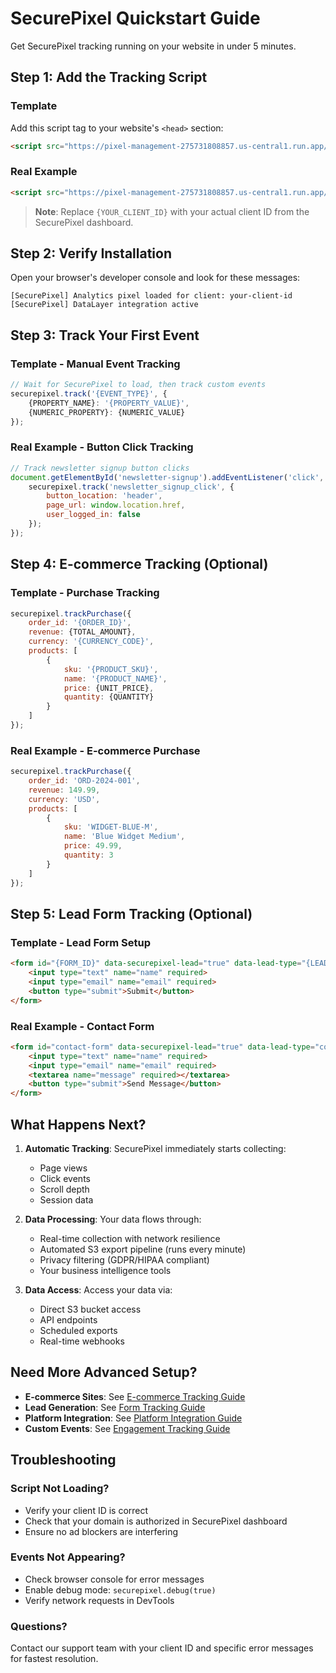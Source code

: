 # SecurePixel Quickstart Guide

Get SecurePixel tracking running on your website in under 5 minutes.

## Step 1: Add the Tracking Script

### Template
Add this script tag to your website's `<head>` section:

```html
<script src="https://pixel-management-275731808857.us-central1.run.app/pixel/{YOUR_CLIENT_ID}/tracking.js" async></script>
```

### Real Example
```html
<script src="https://pixel-management-275731808857.us-central1.run.app/pixel/acme-corp-2024/tracking.js" async></script>
```

> **Note**: Replace `{YOUR_CLIENT_ID}` with your actual client ID from the SecurePixel dashboard.

## Step 2: Verify Installation

Open your browser's developer console and look for these messages:

```
[SecurePixel] Analytics pixel loaded for client: your-client-id
[SecurePixel] DataLayer integration active
```

## Step 3: Track Your First Event

### Template - Manual Event Tracking
```javascript
// Wait for SecurePixel to load, then track custom events
securepixel.track('{EVENT_TYPE}', {
    {PROPERTY_NAME}: '{PROPERTY_VALUE}',
    {NUMERIC_PROPERTY}: {NUMERIC_VALUE}
});
```

### Real Example - Button Click Tracking
```javascript
// Track newsletter signup button clicks
document.getElementById('newsletter-signup').addEventListener('click', function() {
    securepixel.track('newsletter_signup_click', {
        button_location: 'header',
        page_url: window.location.href,
        user_logged_in: false
    });
});
```

## Step 4: E-commerce Tracking (Optional)

### Template - Purchase Tracking
```javascript
securepixel.trackPurchase({
    order_id: '{ORDER_ID}',
    revenue: {TOTAL_AMOUNT},
    currency: '{CURRENCY_CODE}',
    products: [
        {
            sku: '{PRODUCT_SKU}',
            name: '{PRODUCT_NAME}',
            price: {UNIT_PRICE},
            quantity: {QUANTITY}
        }
    ]
});
```

### Real Example - E-commerce Purchase
```javascript
securepixel.trackPurchase({
    order_id: 'ORD-2024-001',
    revenue: 149.99,
    currency: 'USD',
    products: [
        {
            sku: 'WIDGET-BLUE-M',
            name: 'Blue Widget Medium',
            price: 49.99,
            quantity: 3
        }
    ]
});
```

## Step 5: Lead Form Tracking (Optional)

### Template - Lead Form Setup
```html
<form id="{FORM_ID}" data-securepixel-lead="true" data-lead-type="{LEAD_TYPE}">
    <input type="text" name="name" required>
    <input type="email" name="email" required>
    <button type="submit">Submit</button>
</form>
```

### Real Example - Contact Form
```html
<form id="contact-form" data-securepixel-lead="true" data-lead-type="contact">
    <input type="text" name="name" required>
    <input type="email" name="email" required>
    <textarea name="message" required></textarea>
    <button type="submit">Send Message</button>
</form>
```

## What Happens Next?

1. **Automatic Tracking**: SecurePixel immediately starts collecting:
   - Page views
   - Click events
   - Scroll depth
   - Session data

2. **Data Processing**: Your data flows through:
   - Real-time collection with network resilience
   - Automated S3 export pipeline (runs every minute)
   - Privacy filtering (GDPR/HIPAA compliant)
   - Your business intelligence tools

3. **Data Access**: Access your data via:
   - Direct S3 bucket access
   - API endpoints
   - Scheduled exports
   - Real-time webhooks

## Need More Advanced Setup?

- **E-commerce Sites**: See [E-commerce Tracking Guide](ecommerce-tracking.md)
- **Lead Generation**: See [Form Tracking Guide](form-tracking.md)
- **Platform Integration**: See [Platform Integration Guide](platform-integrations.md)
- **Custom Events**: See [Engagement Tracking Guide](engagement-tracking.md)

## Troubleshooting

### Script Not Loading?
- Verify your client ID is correct
- Check that your domain is authorized in SecurePixel dashboard
- Ensure no ad blockers are interfering

### Events Not Appearing?
- Check browser console for error messages
- Enable debug mode: `securepixel.debug(true)`
- Verify network requests in DevTools

### Questions?
Contact our support team with your client ID and specific error messages for fastest resolution.